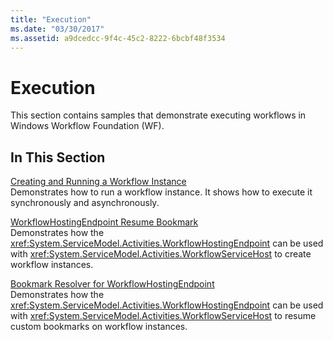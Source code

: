 ```yaml
---
title: "Execution"
ms.date: "03/30/2017"
ms.assetid: a9dcedcc-9f4c-45c2-8222-6bcbf48f3534
---
```

# Execution
This section contains samples that demonstrate executing workflows in Windows Workflow Foundation (WF).  
  
## In This Section
  
 [Creating and Running a Workflow Instance](creating-and-running-a-workflow-instance.md)  
 Demonstrates how to run a workflow instance. It shows how to execute it synchronously and asynchronously.  
  
 [WorkflowHostingEndpoint Resume Bookmark](workflowhostingendpoint-resume-bookmark.md)  
 Demonstrates how the <xref:System.ServiceModel.Activities.WorkflowHostingEndpoint> can be used with <xref:System.ServiceModel.Activities.WorkflowServiceHost> to create workflow instances.  
  
 [Bookmark Resolver for WorkflowHostingEndpoint](bookmark-resolver-for-workflowhostingendpoint.md)  
 Demonstrates how the <xref:System.ServiceModel.Activities.WorkflowHostingEndpoint> can be used with <xref:System.ServiceModel.Activities.WorkflowServiceHost> to resume custom bookmarks on workflow instances.
